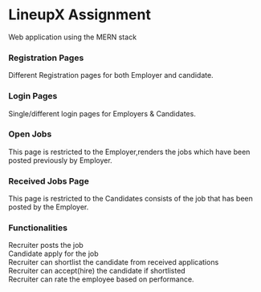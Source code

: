 # LineupX Assignment

Web application using the MERN stack

<h3> Registration Pages </h3>
Different Registration pages for both Employer
and candidate. 
<h3> Login Pages </h3>
Single/different login pages for Employers & Candidates.
<h3> Open Jobs </h3>
This page is restricted to the Employer,renders the jobs which have been posted previously by Employer.
<h3> Received Jobs Page </h3> This page is restricted to the Candidates consists of the job that has been posted by the Employer. 
<h3> Functionalities</h3>
  Recruiter posts the job <br/> 
  Candidate apply for the job <br/> 
  Recruiter can shortlist the candidate from received applications<br/> 
  Recruiter can accept(hire) the candidate if shortlisted<br/> 
  Recruiter can rate the employee based on performance.
